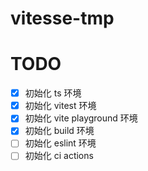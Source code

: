 # vitesse-tmp

# TODO

- [x] 初始化 ts 环境
- [x] 初始化 vitest 环境
- [x] 初始化 vite playground 环境
- [x] 初始化 build 环境
- [ ] 初始化 eslint 环境
- [ ] 初始化 ci actions
